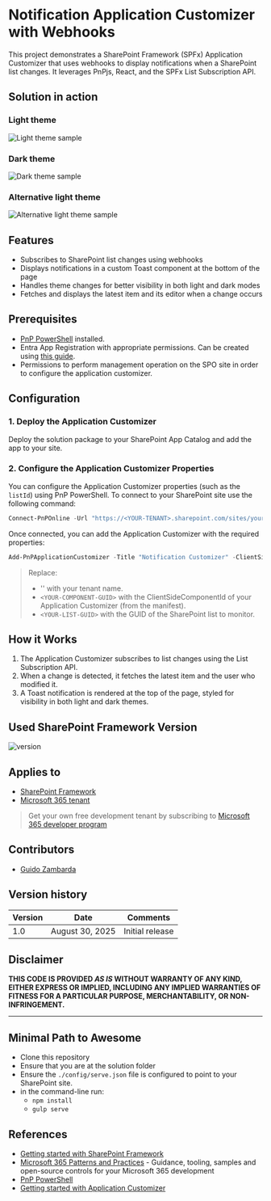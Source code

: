 # Notification Application Customizer with Webhooks

This project demonstrates a SharePoint Framework (SPFx) Application Customizer that uses webhooks to display notifications when a SharePoint list changes. It leverages PnPjs, React, and the SPFx List Subscription API.

## Solution in action

### Light theme
![Light theme sample](<assets/Light theme.gif>)

### Dark theme
![Dark theme sample](<assets/Dark theme.gif>)

### Alternative light theme
![Alternative light theme sample](<assets/Alternative light theme.gif>)

## Features

- Subscribes to SharePoint list changes using webhooks
- Displays notifications in a custom Toast component at the bottom of the page
- Handles theme changes for better visibility in both light and dark modes
- Fetches and displays the latest item and its editor when a change occurs

## Prerequisites

- [PnP PowerShell](https://pnp.github.io/powershell/) installed.
- Entra App Registration with appropriate permissions. Can be created using [this guide](https://pnp.github.io/powershell/articles/registerapplication.html).
- Permissions to perform management operation on the SPO site in order to configure the application customizer.

## Configuration

### 1. Deploy the Application Customizer

Deploy the solution package to your SharePoint App Catalog and add the app to your site.

### 2. Configure the Application Customizer Properties

You can configure the Application Customizer properties (such as the `listId`) using PnP PowerShell.
To connect to your SharePoint site use the following command:

```powershell
Connect-PnPOnline -Url "https://<YOUR-TENANT>.sharepoint.com/sites/yoursite" -ClientId "<YOUR-ENTRA-APP-REG-ID> -Interactive
```

Once connected, you can add the Application Customizer with the required properties:

```powershell
Add-PnPApplicationCustomizer -Title "Notification Customizer" -ClientSideComponentId "<YOUR-COMPONENT-GUID>" -ClientSideComponentProperties "{`"listId`":`"<YOUR-LIST-GUID>`"}" 
```

> Replace:
>- '<YOUR-TENANT>' with your tenant name.
>- `<YOUR-COMPONENT-GUID>` with the ClientSideComponentId of your Application Customizer (from the manifest).
>- `<YOUR-LIST-GUID>` with the GUID of the SharePoint list to monitor.

## How it Works

1. The Application Customizer subscribes to list changes using the List Subscription API.
2. When a change is detected, it fetches the latest item and the user who modified it.
3. A Toast notification is rendered at the top of the page, styled for visibility in both light and dark themes.

## Used SharePoint Framework Version

![version](https://img.shields.io/badge/version-1.21.1-green.svg)

## Applies to

- [SharePoint Framework](https://aka.ms/spfx)
- [Microsoft 365 tenant](https://docs.microsoft.com/en-us/sharepoint/dev/spfx/set-up-your-developer-tenant)

> Get your own free development tenant by subscribing to [Microsoft 365 developer program](http://aka.ms/o365devprogram)

## Contributors

* [Guido Zambarda](https://github.com/guidozam)

## Version history

| Version | Date             | Comments        |
| ------- | ---------------- | --------------- |
| 1.0     | August 30, 2025 | Initial release |

## Disclaimer

**THIS CODE IS PROVIDED _AS IS_ WITHOUT WARRANTY OF ANY KIND, EITHER EXPRESS OR IMPLIED, INCLUDING ANY IMPLIED WARRANTIES OF FITNESS FOR A PARTICULAR PURPOSE, MERCHANTABILITY, OR NON-INFRINGEMENT.**

---

## Minimal Path to Awesome

- Clone this repository
- Ensure that you are at the solution folder
- Ensure the `./config/serve.json` file is configured to point to your SharePoint site.
- in the command-line run:
  - `npm install`
  - `gulp serve`

## References

- [Getting started with SharePoint Framework](https://docs.microsoft.com/en-us/sharepoint/dev/spfx/set-up-your-developer-tenant)
- [Microsoft 365 Patterns and Practices](https://aka.ms/m365pnp) - Guidance, tooling, samples and open-source controls for your Microsoft 365 development
- [PnP PowerShell](https://pnp.github.io/powershell/)
- [Getting started with Application Customizer](https://learn.microsoft.com/en-gb/sharepoint/dev/spfx/extensions/get-started/build-a-hello-world-extension)
